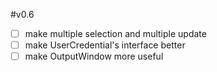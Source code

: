 #v0.6

- [ ] make multiple selection and multiple update
- [ ] make UserCredential's interface better
- [ ] make OutputWindow more useful

